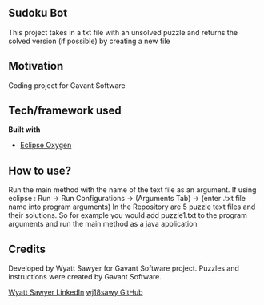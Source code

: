 ## Sudoku Bot
This project takes in a txt file with an unsolved puzzle and returns the solved version (if possible) by creating a new file

## Motivation
Coding project for Gavant Software

## Tech/framework used
<b>Built with</b>
- [Eclipse Oxygen](https://www.eclipse.org/oxygen/)


## How to use?
Run the main method with the name of the text file as an argument. If using eclipse : Run -> Run Configurations -> (Arguments Tab) -> (enter .txt file name into program arguments)
In the Repository are 5 puzzle text files and their solutions. So for example you would add puzzle1.txt to the program arguments and run the main method as a java application


## Credits
Developed by Wyatt Sawyer for Gavant Software project. Puzzles and instructions were created by Gavant Software. 

[Wyatt Sawyer LinkedIn](https://www.linkedin.com/in/wyattsawyer/)
[wj18sawy GitHub](https://github.com/wj18sawy)

